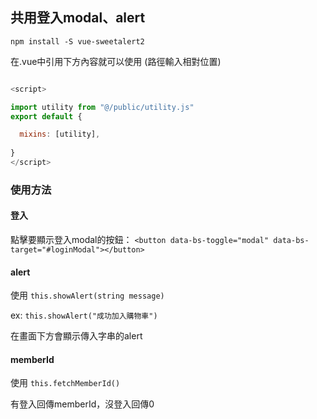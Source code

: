 ## 共用登入modal、alert

`npm install -S vue-sweetalert2`

在.vue中引用下方內容就可以使用
(路徑輸入相對位置)
```javascript

<script>

import utility from "@/public/utility.js"
export default {

  mixins: [utility],
  
}
</script>
```
### 使用方法

####   **登入**

點擊要顯示登入modal的按鈕：
`<button data-bs-toggle="modal"
                data-bs-target="#loginModal"></button>` 


####   **alert**
使用 `this.showAlert(string message)`

ex: `this.showAlert("成功加入購物車")`

在畫面下方會顯示傳入字串的alert

####   **memberId**
使用 `this.fetchMemberId()`

有登入回傳memberId，沒登入回傳0
